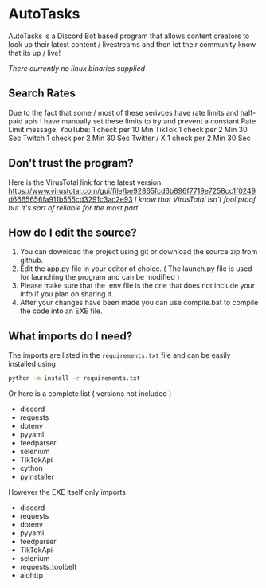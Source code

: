 # AutoTasks

AutoTasks is a Discord Bot based program that allows content creators to look up their latest content / livestreams and then let their community know that its up / live!

*There currently no linux binaries supplied*


## Search Rates
Due to the fact that some / most of these serivces have rate limits and half-paid apis I have manually set these limits to try and prevent a constant Rate Limit message.
YouTube: 1 check per 10 Min
TikTok 1 check per 2 Min 30 Sec
Twitch 1 check per 2 Min 30 Sec
Twitter / X 1 check per 2 Min 30 Sec


## Don't trust the program?
Here is the VirusTotal link for the latest version:
https://www.virustotal.com/gui/file/be92865fcd6b896f7719e7258cc1f0249d6665656fa911b555cd3291c3ac2e93
*I know that VirusTotal isn't fool proof but It's sort of reliable for the most part*


## How do I edit the source?
1. You can download the project using git or download the source zip from github.
2. Edit the app.py file in your editor of choice. ( The launch.py file is used for launching the program and can be modified )
3. Please make sure that the .env file is the one that does not include your info if you plan on sharing it.
4. After your changes have been made you can use compile.bat to compile the code into an EXE file.


## What imports do I need?
The imports are listed in the `requirements.txt` file and can be easily installed using 
```bash
python -m install -r requirements.txt
```
Or here is a complete list ( versions not included )
- discord
- requests
- dotenv
- pyyaml
- feedparser
- selenium
- TikTokApi
- cython
- pyinstaller

However the EXE itself only imports
- discord
- requests
- dotenv
- pyyaml
- feedparser
- TikTokApi
- selenium
- requests_toolbelt
- aiohttp
